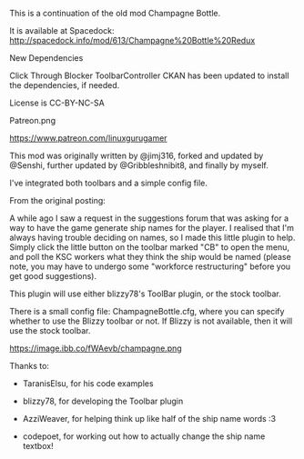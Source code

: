This is a continuation of the old mod Champagne Bottle.

It is available at Spacedock:  http://spacedock.info/mod/613/Champagne%20Bottle%20Redux

New Dependencies

Click Through Blocker
ToolbarController
CKAN has been updated to install the dependencies, if needed.

License is CC-BY-NC-SA

Patreon.png

https://www.patreon.com/linuxgurugamer

This mod was originally written by @jimj316, forked and updated by @Senshi, further updated by @Gribbleshnibit8, and finally by myself.

I've integrated both toolbars and a simple config file.

 
From the original posting:

A while ago I saw a request in the suggestions forum that was asking for a way to have the game generate ship names for the player. I realised that I'm always having trouble deciding on names, so I made this little plugin to help. Simply click the little button on the toolbar marked "CB" to open the menu, and poll the KSC workers what they think the ship would be named (please note, you may have to undergo some "workforce restructuring" before you get good suggestions).

This plugin will use either blizzy78's ToolBar plugin, or the stock toolbar.

There is a small config file:  ChampagneBottle.cfg, where you can specify whether to use the Blizzy toolbar or not.  If Blizzy is not available, then it will use the stock toolbar.

 

https://image.ibb.co/fWAevb/champagne.png

 

Thanks to:

- TaranisElsu, for his code examples

- blizzy78, for developing the Toolbar plugin

- AzziWeaver, for helping think up like half of the ship name words :3

- codepoet, for working out how to actually change the ship name textbox!